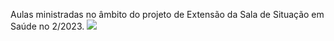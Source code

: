 Aulas ministradas no âmbito do projeto de Extensão da Sala de Situação em Saúde no 2/2023. 
![](https://coopere.sds.unb.br/portal/rest/jcr/repository/collaboration/Groups/spaces/linguagem_r/Documents/Activity%20Stream%20Documents/curso_r_1.png?time=1694876355220)
